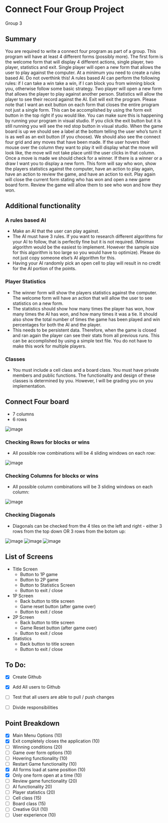 # Connect Four Group Project
Group 3

## Summary
You are required to write a connect four program as part of a group.  This program will have at least 4 different forms (possibly more).  The first form is the welcome form that will display 4 different actions, single player, two player, statistics and exit.  Single player will open a new form that allows the user to play against the computer.  At a minimum you need to create a rules based AI.  Do not overthink this!  A rules based AI can perform the following rules: if I can take a win take a win, if I can block you from winning block you, otherwise follow some basic strategy.  Two player will open a new form that allows the player to play against another person.  Statistics will allow the player to see their record against the AI.  Exit will exit the program.  Please note that I want an exit button on each form that closes the entire program not just a single form.  This can be accomplished by using the form exit button in the top right if you would like.  You can make sure this is happening by running your program in visual studio.  If you click the exit button but it is still running you will see the red stop button in visual studio.  When the game board is up we should see a label at the bottom telling the user who’s turn it is as well as an exit button (if you choose).  We should also see the connect four grid and any moves that have been made.  If the user hovers their mouse over the column they want to play it will display what the move will look like, the move will not take place until the user clicks in that column.  Once a move is made we should check for a winner.  If there is a winner or a draw I want you to display a new form.  This form will say who won, show the players statistics against the computer, have an action to play again, have an action to review the game, and have an action to exit.  Play again will close the current form stating who has won and open a new game board form.  Review the game will allow them to see who won and how they won.

## Additional functionality
### A rules based AI
- Make an AI that the user can play against.
- The AI must have 3 rules.  If you want to research different algorithms for your AI to follow, that is perfectly fine but it is not required. (Minimax algorithm would be the easiest to implement.  However the sample size for this algorithm is too large so you would have to optimize). Please do not just copy someone else’s AI algorithm for this.
- Having your AI randomly pick an open cell to play will result in no credit for the AI portion of the points.
### Player Statistics
- The winner form will show the players statistics against the computer.  The welcome form will have an action that will allow the user to see statistics on a new form.
- The statistics should show how many times the player has won, how many times the AI has won, and how many times it was a tie.  It should also show the total number of times the game has been played and win percentages for both the AI and the player.
- This needs to be persistent data.  Therefore, when the game is closed and ran again the player can see their stats from all previous runs.  This can be accomplished by using a simple text file.  You do not have to make this work for multiple players. 
### Classes
- You must include a cell class and a board class.  You must have private members and public functions.  The functionality and design of these classes is determined by you.  However, I will be grading you on you implementation.

## Connect Four board
- 7 columns
- 6 rows

![image](https://github.com/user-attachments/assets/22591938-32bc-4fe6-9581-d7562995fe94)

### Checking Rows for blocks or wins
- All possible row combinations will be 4 sliding windows on each row:

![image](https://github.com/user-attachments/assets/7efe3685-d09c-4819-a76b-b5052ee16363)

### Checking Columns for blocks or wins
- All possible column combinations will be 3 sliding windows on each column:

![image](https://github.com/user-attachments/assets/0cb043f4-7a16-4455-9daf-3839704fe8ce)

### Checking Diagonals
- Diagonals can be checked from the 4 tiles on the left and right - either 3 rows from the top down OR 3 rows from the botom up:

![image](https://github.com/user-attachments/assets/b0a71bec-aa86-4b5f-83fd-83698b848d58)
![image](https://github.com/user-attachments/assets/18f2e153-99da-439c-ad31-c0bea4da3d29)
![image](https://github.com/user-attachments/assets/ecf28e5a-fca1-44aa-8eb5-c6e6d0cee874)

## List of Screens
- Title Screen
  - Button to 1P game
  - Button to 2P game
  - Button to Statistics Screen
  - Button to exit / close
- 1P Screen
  - Back button to title screen
  - Game reset button (after game over)
  - Button to exit / close
- 2P Screen
  - Back button to title screen
  - Game Reset button (after game over)
  - Button to exit / close
- Statistics
  - Back button to title screen
  - Button to exit / close   

## To Do:
- [x] Create Github
- [x] Add All users to Github
- [ ] Test that all users are able to pull / push changes
- [ ] Divide responsibilities


## Point Breakdown
- [x] Main Menu Options (10)
- [x] Exit completely closes the application (10)
- [ ] Winning conditions (20)
- [ ] Game over form options (10)
- [ ] Hovering functionality (10)
- [ ] Restart Game functionality (10)
- [x] All forms load at same position (10)
- [x] Only one form open at a time (10)
- [ ] Review game functionality (20)
- [ ] AI functionality 20)
- [ ] Player statistics (20)
- [ ] Cell class (15)
- [ ] Board class (15)
- [ ] Creative GUI (10)
- [ ] User experience (10)
